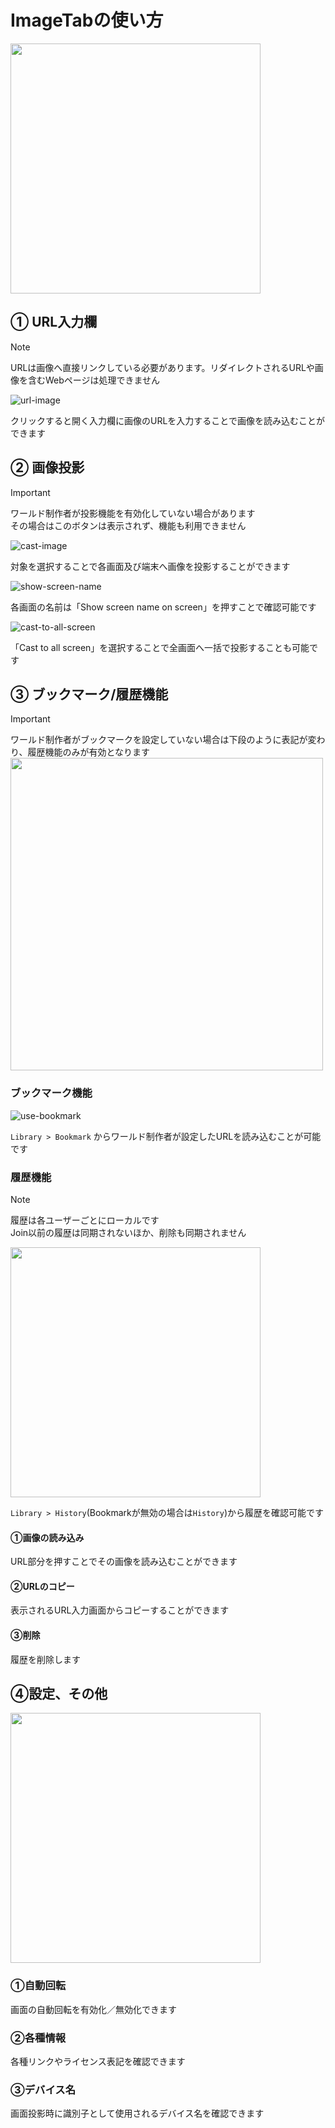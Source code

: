 # ImageTabの使い方

<img src="https://github.com/o-tr/image-tab/assets/155529332/b728d56c-becf-473a-909d-6f07727e93b6" width=400>

## ① URL入力欄

> [!NOTE]
> URLは画像へ直接リンクしている必要があります。リダイレクトされるURLや画像を含むWebページは処理できません

![url-image](https://github.com/o-tr/image-tab/assets/155529332/7018be5a-6d83-477a-8dfe-da6e45e46feb)

クリックすると開く入力欄に画像のURLを入力することで画像を読み込むことができます

## ② 画像投影

> [!IMPORTANT]
> ワールド制作者が投影機能を有効化していない場合があります  
> その場合はこのボタンは表示されず、機能も利用できません

![cast-image](https://github.com/o-tr/image-tab/assets/155529332/f90e9d52-4fa6-44a9-bfce-e2fb8ad05c12)

対象を選択することで各画面及び端末へ画像を投影することができます

![show-screen-name](https://github.com/o-tr/image-tab/assets/155529332/c4143397-7bfa-4c04-9113-6204f99595d5)

各画面の名前は「Show screen name on screen」を押すことで確認可能です

![cast-to-all-screen](https://github.com/o-tr/image-tab/assets/155529332/9f2635a7-09e8-4d9e-9c0f-c049b797e1d8)

「Cast to all screen」を選択することで全画面へ一括で投影することも可能です

## ③ ブックマーク/履歴機能

> [!IMPORTANT]
> ワールド制作者がブックマークを設定していない場合は下段のように表記が変わり、履歴機能のみが有効となります  
> <img src="https://github.com/o-tr/image-tab/assets/155529332/a4ef2426-a2b7-4123-999f-f112a4fc72ff" width=500>

### ブックマーク機能

![use-bookmark](https://github.com/o-tr/image-tab/assets/155529332/756777b1-298a-4aa3-8a3e-7e615095f9f3)

`Library > Bookmark` からワールド制作者が設定したURLを読み込むことが可能です

### 履歴機能

> [!NOTE]
> 履歴は各ユーザーごとにローカルです  
> Join以前の履歴は同期されないほか、削除も同期されません

<img src="https://github.com/o-tr/image-tab/assets/155529332/65338f05-e2e8-45bf-a852-9cd1c01a6061" width=400>

`Library > History`(Bookmarkが無効の場合は`History`)から履歴を確認可能です

#### ①画像の読み込み

URL部分を押すことでその画像を読み込むことができます

#### ②URLのコピー

表示されるURL入力画面からコピーすることができます

#### ③削除

履歴を削除します

## ④設定、その他

<img src="https://github.com/o-tr/image-tab/assets/155529332/4c83c016-e37d-41c8-9279-831021dc6472" width=400>

### ①自動回転

画面の自動回転を有効化／無効化できます

### ②各種情報

各種リンクやライセンス表記を確認できます

### ③デバイス名

画面投影時に識別子として使用されるデバイス名を確認できます
